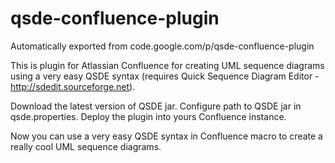 # qsde-confluence-plugin
Automatically exported from code.google.com/p/qsde-confluence-plugin

This is plugin for Atlassian Confluence for creating UML sequence diagrams using a very easy QSDE syntax (requires Quick Sequence Diagram Editor - http://sdedit.sourceforge.net).

Download the latest version of QSDE jar. Configure path to QSDE jar in qsde.properties. Deploy the plugin into yours Confluence instance.

Now you can use a very easy QSDE syntax in Confluence macro to create a really cool UML sequence diagrams.
